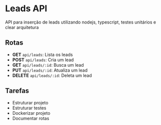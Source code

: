 # Leads API

API para inserção de leads utilizando nodejs, typescript, testes unitários e clear arquitetura

## Rotas

 - **GET** `api/leads`: Lista os leads
 - **POST** `api/leads`: Cria um lead
 - **GET** `api/leads/:id`: Busca um lead
 - **PUT** `api/leads/:id`: Atualiza um lead
 - **DELETE** `api/leads/:id`: Deleta um lead

## Tarefas
 - Estruturar projeto
 - Estruturar testes
 - Dockerizar projeto
 - Documentar rotas